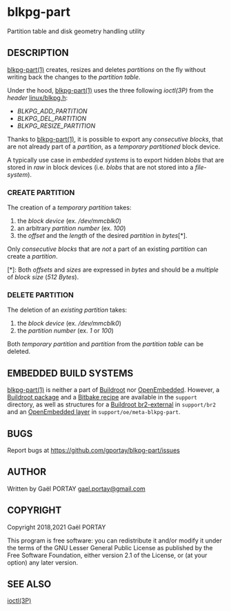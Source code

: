 # blkpg-part

Partition table and disk geometry handling utility

## DESCRIPTION

[blkpg-part(1)] creates, resizes and deletes _partitions_ on the fly without
writing back the changes to the _partition table_.

Under the hood, [blkpg-part(1)] uses the three following *ioctl(3P)* from the
_header_ [linux/blkpg.h]:

* *BLKPG_ADD_PARTITION*
* *BLKPG_DEL_PARTITION*
* *BLKPG_RESIZE_PARTITION*

Thanks to [blkpg-part(1)], it is possible to export any _consecutive blocks_,
that are not already part of a _partition_, as a _temporary partitioned_
block device.

A typically use case in _embedded systems_ is to export hidden _blobs_ that are
stored in _raw_ in block devices (i.e. _blobs_ that are not stored into a
_file-system_).

### CREATE PARTITION

The creation of a _temporary partition_ takes:

1. the _block device_ (ex. _/dev/mmcblk0_)
1. an arbitrary _partition number_ (ex. _100_)
1. the _offset_ and the _length_ of the desired _partition_ in _bytes_\[\*\].

Only _consecutive blocks_ that are _not_ a part of an existing _partition_ can
create a _partition_.

\[\*\]: Both _offsets_ and _sizes_ are expressed in _bytes_ and should be a
_multiple_ of _block size_ (_512 Bytes_).

### DELETE PARTITION

The deletion of an _existing partition_ takes:

1. the _block device_ (ex. _/dev/mmcblk0_)
1. the _partition number_ (ex. _1_ or _100_)

Both _temporary partition_ and _partition_ from the _partition table_ can be
deleted.

## EMBEDDED BUILD SYSTEMS

[blkpg-part(1)] is neither a part of [Buildroot] nor [OpenEmbedded]. However, a
[Buildroot package] and a [Bitbake recipe] are available in the `support`
directory, as well as structures for a [Buildroot br2-external] in `support/br2`
and an [OpenEmbedded layer] in `support/oe/meta-blkpg-part`.

## BUGS

Report bugs at <https://github.com/gportay/blkpg-part/issues>

## AUTHOR

Written by Gaël PORTAY <gael.portay@gmail.com>

## COPYRIGHT

Copyright 2018,2021 Gaël PORTAY

This program is free software: you can redistribute it and/or modify it under
the terms of the GNU Lesser General Public License as published by the Free
Software Foundation, either version 2.1 of the License, or (at your option) any
later version.

## SEE ALSO

[ioctl(3P)]

[blkpg-part(1)]: blkpg-part.1.adoc "Go to the Manual page"
[linux/blkpg.h]: https://raw.githubusercontent.com/torvalds/linux/master/include/uapi/linux/blkpg.h "See linux/blkpg.h content"
[Buildroot]: https://buildroot.org/ "Go to Buildroot website"
[OpenEmbedded]: http://www.openembedded.org/ "Go to OpenEmbedded website"
[Buildroot package]: support/blkpg-part.mk "See the Buildroot Package content"
[Bitbake recipe]: support/blkpg-part.bb "See the Bitbake Recipe content"
[Buildroot br2-external]: support/br2 "See the Buildroot br2-external structure"
[OpenEmbedded layer]: support/oe "See the OpenEmbedded Layer structure"
[ioctl(3P)]: https://linux.die.net/man/3/ioctl
